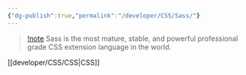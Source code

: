 ```yaml
---
{"dg-publish":true,"permalink":"/developer/CSS/Sass/"}
---
```


> [!note](https://sass-lang.com/)
> Sass is the most mature, stable, and powerful professional grade CSS extension language in the world.


[[developer/CSS/CSS\|CSS]]